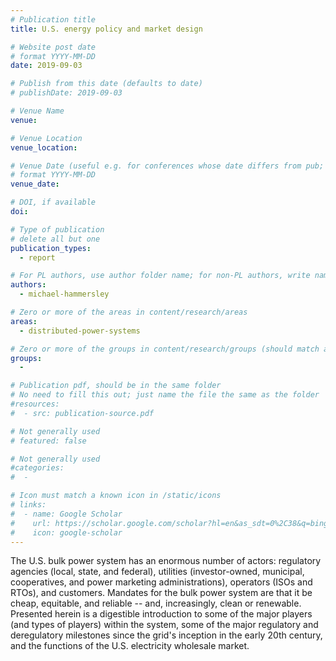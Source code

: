 ```yaml
---
# Publication title
title: U.S. energy policy and market design

# Website post date
# format YYYY-MM-DD
date: 2019-09-03

# Publish from this date (defaults to date)
# publishDate: 2019-09-03

# Venue Name
venue:

# Venue Location
venue_location:

# Venue Date (useful e.g. for conferences whose date differs from pub; defaults to date)
# format YYYY-MM-DD
venue_date:

# DOI, if available
doi:

# Type of publication
# delete all but one
publication_types:
  - report

# For PL authors, use author folder name; for non-PL authors, write name as in paper within ""
authors:
  - michael-hammersley

# Zero or more of the areas in content/research/areas
areas:
  - distributed-power-systems

# Zero or more of the groups in content/research/groups (should match author membership)
groups:
  -

# Publication pdf, should be in the same folder
# No need to fill this out; just name the file the same as the folder
#resources:
#  - src: publication-source.pdf

# Not generally used
# featured: false

# Not generally used
#categories:
#  -

# Icon must match a known icon in /static/icons
# links:
#  - name: Google Scholar
#    url: https://scholar.google.com/scholar?hl=en&as_sdt=0%2C38&q=bing&btnG=
#    icon: google-scholar
---
```

The U.S. bulk power system has an enormous number of actors: regulatory agencies (local, state, and federal), utilities (investor-owned, municipal, cooperatives, and power marketing administrations), operators (ISOs and RTOs), and customers. Mandates for the bulk power system are that it be cheap, equitable, and reliable -- and, increasingly, clean or renewable. Presented herein is a digestible introduction to some of the major players (and types of players) within the system, some of the major regulatory and deregulatory milestones since the grid's inception in the early 20th century, and the functions of the U.S. electricity wholesale market.
